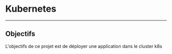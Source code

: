 # Kubernetes

------------


## Objectifs

L'objectifs de ce projet est de déployer une application dans le cluster k8s
